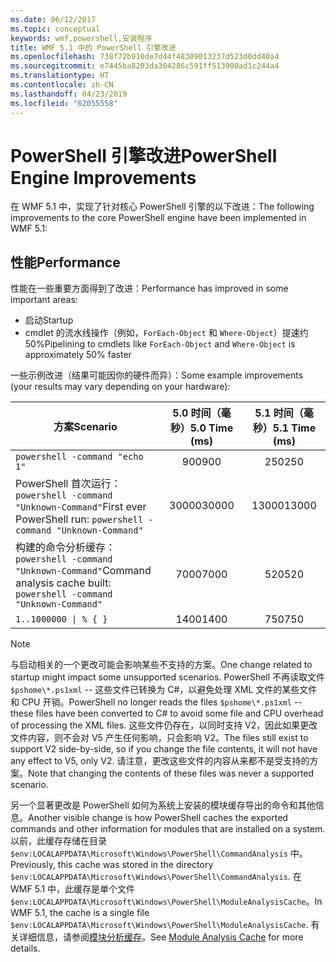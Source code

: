 ```yaml
---
ms.date: 06/12/2017
ms.topic: conceptual
keywords: wmf,powershell,安装程序
title: WMF 5.1 中的 PowerShell 引擎改进
ms.openlocfilehash: 738f72b910de7d44f48309013237d523d0dd40a4
ms.sourcegitcommit: e7445ba8203da304286c591ff513900ad1c244a4
ms.translationtype: HT
ms.contentlocale: zh-CN
ms.lasthandoff: 04/23/2019
ms.locfileid: "62055558"
---
```

# <a name="powershell-engine-improvements"></a><span data-ttu-id="6dc16-103">PowerShell 引擎改进</span><span class="sxs-lookup"><span data-stu-id="6dc16-103">PowerShell Engine Improvements</span></span>

<span data-ttu-id="6dc16-104">在 WMF 5.1 中，实现了针对核心 PowerShell 引擎的以下改进：</span><span class="sxs-lookup"><span data-stu-id="6dc16-104">The following improvements to the core PowerShell engine have been implemented in WMF 5.1:</span></span>

## <a name="performance"></a><span data-ttu-id="6dc16-105">性能</span><span class="sxs-lookup"><span data-stu-id="6dc16-105">Performance</span></span>

<span data-ttu-id="6dc16-106">性能在一些重要方面得到了改进：</span><span class="sxs-lookup"><span data-stu-id="6dc16-106">Performance has improved in some important areas:</span></span>

- <span data-ttu-id="6dc16-107">启动</span><span class="sxs-lookup"><span data-stu-id="6dc16-107">Startup</span></span>
- <span data-ttu-id="6dc16-108">cmdlet 的流水线操作（例如，`ForEach-Object` 和 `Where-Object`）提速约 50%</span><span class="sxs-lookup"><span data-stu-id="6dc16-108">Pipelining to cmdlets like `ForEach-Object` and `Where-Object` is approximately 50% faster</span></span>

<span data-ttu-id="6dc16-109">一些示例改进（结果可能因你的硬件而异）：</span><span class="sxs-lookup"><span data-stu-id="6dc16-109">Some example improvements (your results may vary depending on your hardware):</span></span>

| <span data-ttu-id="6dc16-110">方案</span><span class="sxs-lookup"><span data-stu-id="6dc16-110">Scenario</span></span> | <span data-ttu-id="6dc16-111">5.0 时间（毫秒）</span><span class="sxs-lookup"><span data-stu-id="6dc16-111">5.0 Time (ms)</span></span> | <span data-ttu-id="6dc16-112">5.1 时间（毫秒）</span><span class="sxs-lookup"><span data-stu-id="6dc16-112">5.1 Time (ms)</span></span> |
| -------- | :---------------: | :---------------: |
| `powershell -command "echo 1"` | <span data-ttu-id="6dc16-113">900</span><span class="sxs-lookup"><span data-stu-id="6dc16-113">900</span></span> | <span data-ttu-id="6dc16-114">250</span><span class="sxs-lookup"><span data-stu-id="6dc16-114">250</span></span> |
| <span data-ttu-id="6dc16-115">PowerShell 首次运行：`powershell -command "Unknown-Command"`</span><span class="sxs-lookup"><span data-stu-id="6dc16-115">First ever PowerShell run: `powershell -command "Unknown-Command"`</span></span> | <span data-ttu-id="6dc16-116">30000</span><span class="sxs-lookup"><span data-stu-id="6dc16-116">30000</span></span> | <span data-ttu-id="6dc16-117">13000</span><span class="sxs-lookup"><span data-stu-id="6dc16-117">13000</span></span> |
| <span data-ttu-id="6dc16-118">构建的命令分析缓存：`powershell -command "Unknown-Command"`</span><span class="sxs-lookup"><span data-stu-id="6dc16-118">Command analysis cache built: `powershell -command "Unknown-Command"`</span></span> | <span data-ttu-id="6dc16-119">7000</span><span class="sxs-lookup"><span data-stu-id="6dc16-119">7000</span></span> | <span data-ttu-id="6dc16-120">520</span><span class="sxs-lookup"><span data-stu-id="6dc16-120">520</span></span> |
| <code>1..1000000 &#124; % { }</code> | <span data-ttu-id="6dc16-121">1400</span><span class="sxs-lookup"><span data-stu-id="6dc16-121">1400</span></span> | <span data-ttu-id="6dc16-122">750</span><span class="sxs-lookup"><span data-stu-id="6dc16-122">750</span></span> |

> [!Note]
> <span data-ttu-id="6dc16-123">与启动相关的一个更改可能会影响某些不支持的方案。</span><span class="sxs-lookup"><span data-stu-id="6dc16-123">One change related to startup might impact some unsupported scenarios.</span></span>
> <span data-ttu-id="6dc16-124">PowerShell 不再读取文件 `$pshome\*.ps1xml` -- 这些文件已转换为 C#，以避免处理 XML 文件的某些文件和 CPU 开销。</span><span class="sxs-lookup"><span data-stu-id="6dc16-124">PowerShell no longer reads the files `$pshome\*.ps1xml` -- these files have been converted to C# to avoid some file and CPU overhead of processing the XML files.</span></span>
> <span data-ttu-id="6dc16-125">这些文件仍存在，以同时支持 V2，因此如果更改文件内容，则不会对 V5 产生任何影响，只会影响 V2。</span><span class="sxs-lookup"><span data-stu-id="6dc16-125">The files still exist to support V2 side-by-side, so if you change the file contents, it will not have any effect to V5, only V2.</span></span>
> <span data-ttu-id="6dc16-126">请注意，更改这些文件的内容从来都不是受支持的方案。</span><span class="sxs-lookup"><span data-stu-id="6dc16-126">Note that changing the contents of these files was never a supported scenario.</span></span>

<span data-ttu-id="6dc16-127">另一个显著更改是 PowerShell 如何为系统上安装的模块缓存导出的命令和其他信息。</span><span class="sxs-lookup"><span data-stu-id="6dc16-127">Another visible change is how PowerShell caches the exported commands and other information for modules that are installed on a system.</span></span>
<span data-ttu-id="6dc16-128">以前，此缓存存储在目录 `$env:LOCALAPPDATA\Microsoft\Windows\PowerShell\CommandAnalysis` 中。</span><span class="sxs-lookup"><span data-stu-id="6dc16-128">Previously, this cache was stored in the directory `$env:LOCALAPPDATA\Microsoft\Windows\PowerShell\CommandAnalysis`.</span></span>
<span data-ttu-id="6dc16-129">在 WMF 5.1 中，此缓存是单个文件 `$env:LOCALAPPDATA\Microsoft\Windows\PowerShell\ModuleAnalysisCache`。</span><span class="sxs-lookup"><span data-stu-id="6dc16-129">In WMF 5.1, the cache is a single file `$env:LOCALAPPDATA\Microsoft\Windows\PowerShell\ModuleAnalysisCache`.</span></span>
<span data-ttu-id="6dc16-130">有关详细信息，请参阅[模块分析缓存](scenarios-features.md#module-analysis-cache)。</span><span class="sxs-lookup"><span data-stu-id="6dc16-130">See [Module Analysis Cache](scenarios-features.md#module-analysis-cache) for more details.</span></span>